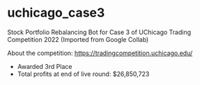 # uchicago_case3
Stock Portfolio Rebalancing Bot for Case 3 of UChicago Trading Competition 2022
(Imported from Google Collab)

About the competition:
https://tradingcompetition.uchicago.edu/

- Awarded 3rd Place
- Total profits at end of live round: $26,850,723
